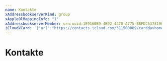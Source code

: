 ```yaml
---
name: Kontakte
xAddressbookserverKind: group
xAppleOlMappingInfo: "1"
xAddressbookserverMember: urn:uuid:1E9160B9-4B92-447D-A775-B8FDC5378190
iCloudVCard: '{"url":"https://contacts.icloud.com/311500889/carddavhome/card/4447-07E60B1A-00A6-0F2C-FF1C-00739.vcf","etag":"\"lay3s5y4\"","data":"BEGIN:VCARD\r\nVERSION:3.0\r\nX-ADDRESSBOOKSERVER-KIND:group\r\nPRODID:-//Apple Inc.//iOS 17.0.3//EN\r\nN:Kontakte\r\nFN:Kontakte\r\nUID:4447-07E60B1A-00A6-0F2C-FF1C-00739\r\nX-APPLE-OL-MAPPING-INFO:1\r\nX-ADDRESSBOOKSERVER-MEMBER:urn:uuid:1E9160B9-4B92-447D-A775-B8FDC5378190\r\nEND:VCARD"}'
---
```

# Kontakte